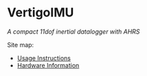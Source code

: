 # VertigoIMU

_A compact 11dof inertial datalogger with AHRS_

Site map:
* [Usage Instructions](usage.md)
* [Hardware Information](hardware.md)
